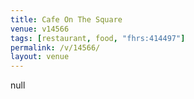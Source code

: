 ```yaml
---
title: Cafe On The Square
venue: v14566
tags: [restaurant, food, "fhrs:414497"]
permalink: /v/14566/
layout: venue
---
```

null